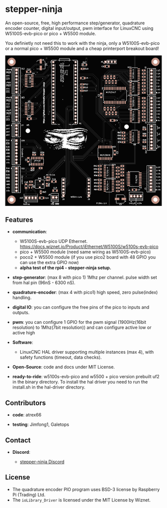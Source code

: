 # stepper-ninja

An open-source, free, high performance step/generator, quadrature encoder counter, digital input/output, pwm interface for LinuxCNC using W5100S-evb-pico or pico + W5500 module.

You definietly not need this to work with the ninja, only a W5100S-evb-pico or a normal pico + W5500 module and a cheap printerport breakout board!

![official breakout board](docs/images/sm_black_top.png)

## Features

- **communication**:

  - W5100S-evb-pico UDP Ethernet. <https://docs.wiznet.io/Product/iEthernet/W5100S/w5100s-evb-pico>
  - pico + W5500 module (need same wiring as W5100S-evb-pico)
  - poco2 + W5500 module (if you use pico2 board with 48 GPIO you can use the extra GPIO now)
  - **alpha test of the rpi4 - stepper-ninja setup.**

- **step-generator**: (max 8 with pico 1) 1Mhz per channel. pulse width set from hal pin (96nS - 6300 nS).

- **quadrature-encoder**: (max 4 with pico1) high speed, zero pulse(index) handling.

- **digital IO**: you can configure the free pins of the pico to inputs and outputs.

- **pwm**: you can configure 1 GPIO for the pwm signal (1900Hz(16bit resolution) to 1Mhz(7bit resolution)) and can configure active low or active high

- **Software**:
  - LinuxCNC HAL driver supporting multiple instances (max 4), with safety functions (timeout, data checks).

- **Open-Source**: code and docs under MIT License.

- **ready-to-ride**: w5100s-evb-pico and w5500 + pico version prebuilt uf2 in the binary directory. To install the hal driver you need to run the install.sh in the hal-driver directory.

## Contributors

- **code**: atrex66

- **testing**: Jimfong1, Galetops

## Contact

- **Discord**:

  - [stepper-ninja Discord](https://discord.gg/4MuegvNU)

## License

- The quadrature encoder PIO program uses BSD-3 license by Raspberry Pi (Trading) Ltd.
- The `ioLibrary_Driver` is licensed under the MIT License by Wiznet.
